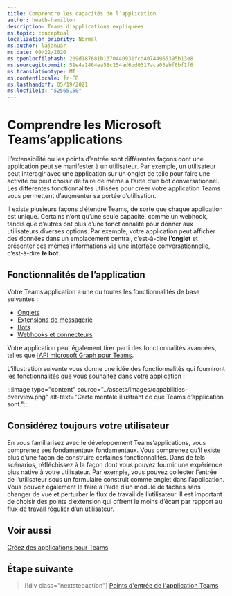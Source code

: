 ```yaml
---
title: Comprendre les capacités de l’application
author: heath-hamilton
description: Teams d’applications expliquées
ms.topic: conceptual
localization_priority: Normal
ms.author: lajanuar
ms.date: 09/22/2020
ms.openlocfilehash: 209d187681b1370440931fcd40744965395b13e8
ms.sourcegitcommit: 51e4a1464ea58c254ad6bd0317aca03ebf6bf1f6
ms.translationtype: MT
ms.contentlocale: fr-FR
ms.lasthandoff: 05/19/2021
ms.locfileid: "52565150"
---
```

# <a name="understand-microsoft-teams-app-capabilities"></a>Comprendre les Microsoft Teams’applications

L’extensibilité ou les points d’entrée sont différentes façons dont une application peut se manifester à un utilisateur. Par exemple, un utilisateur peut interagir avec une application sur un onglet de toile pour faire une activité ou peut choisir de faire de même à l’aide d’un bot conversationnel. Les différentes fonctionnalités utilisées pour créer votre application Teams vous permettent d’augmenter sa portée d’utilisation.

Il existe plusieurs façons d’étendre Teams, de sorte que chaque application est unique. Certains n’ont qu’une seule capacité, comme un webhook, tandis que d’autres ont plus d’une fonctionnalité pour donner aux utilisateurs diverses options. Par exemple, votre application peut afficher des données dans un emplacement central, c’est-à-dire **l’onglet** et présenter ces mêmes informations via une interface conversationnelle, c’est-à-dire **le bot**.

## <a name="app-capabilities"></a>Fonctionnalités de l’application

Votre Teams’application a une ou toutes les fonctionnalités de base suivantes :

* [Onglets](../tabs/what-are-tabs.md)
* [Extensions de messagerie](../messaging-extensions/what-are-messaging-extensions.md)
* [Bots](../bots/what-are-bots.md)
* [Webhooks et connecteurs](../webhooks-and-connectors/what-are-webhooks-and-connectors.md)

Votre application peut également tirer parti des fonctionnalités avancées, telles que [l’API microsoft Graph pour Teams](/graph/teams-concept-overview).

L’illustration suivante vous donne une idée des fonctionnalités qui fourniront les fonctionnalités que vous souhaitez dans votre application :

:::image type="content" source="../assets/images/capabilities-overview.png" alt-text="Carte mentale illustrant ce que Teams d’application sont.":::

## <a name="always-consider-your-user"></a>Considérez toujours votre utilisateur

En vous familiarisez avec le développement Teams’applications, vous comprenez ses fondamentaux fondamentaux. Vous comprenez qu’il existe plus d’une façon de construire certaines fonctionnalités. Dans de tels scénarios, réfléchissez à la façon dont vous pouvez fournir une expérience plus native à votre utilisateur.
Par exemple, vous pouvez collecter l’entrée de l’utilisateur sous un formulaire construit comme onglet dans l’application. Vous pouvez également le faire à l’aide d’un module de tâches sans changer de vue et perturber le flux de travail de l’utilisateur. Il est important de choisir des points d’extension qui offrent le moins d’écart par rapport au flux de travail régulier d’un utilisateur.

## <a name="see-also"></a>Voir aussi

[Créez des applications pour Teams](../overview.md)

## <a name="next-step"></a>Étape suivante

> [!div class="nextstepaction"]
> [Points d'entrée de l'application Teams](../concepts/extensibility-points.md)
